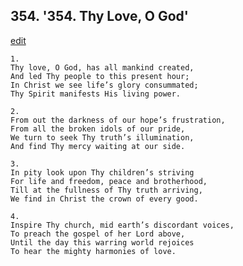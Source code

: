 
## 354.  '354. Thy Love, O God'
[edit](https://docs.google.com/document/d/19MePreXmC1BSF7qsJKu%2DJlSt%2Dp201qrO/edit?mode=html)






    1.
    Thy love, O God, has all mankind created,
    And led Thy people to this present hour;
    In Christ we see life’s glory consummated;
    Thy Spirit manifests His living power.

    2.
    From out the darkness of our hope’s frustration,
    From all the broken idols of our pride,
    We turn to seek Thy truth’s illumination,
    And find Thy mercy waiting at our side.

    3.
    In pity look upon Thy children’s striving
    For life and freedom, peace and brotherhood,
    Till at the fullness of Thy truth arriving,
    We find in Christ the crown of every good.

    4.
    Inspire Thy church, mid earth’s discordant voices,
    To preach the gospel of her Lord above,
    Until the day this warring world rejoices
    To hear the mighty harmonies of love.
